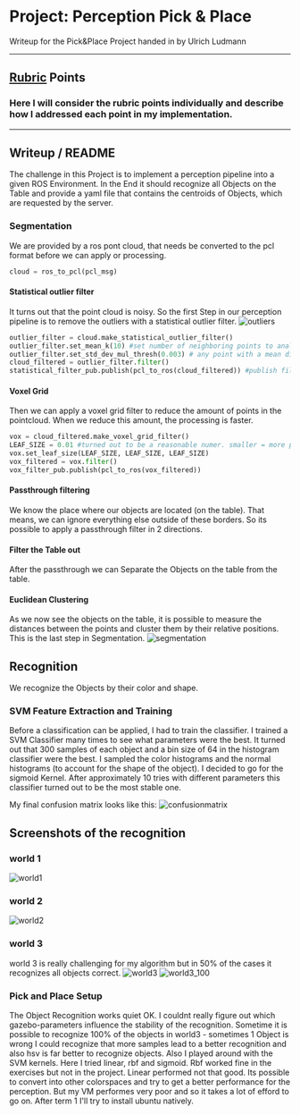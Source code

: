 # Project: Perception Pick & Place
Writeup for the Pick&Place Project handed in by Ulrich Ludmann



---


## [Rubric](https://review.udacity.com/#!/rubrics/1067/view) Points
### Here I will consider the rubric points individually and describe how I addressed each point in my implementation.  

---
## Writeup / README

The challenge in this Project is to implement a perception pipeline into a given ROS Environment. In the End it should recognize all Objects on the Table and provide a yaml file that contains the centroids of Objects, which are requested by the server.


### Segmentation
We are provided by a ros pont cloud, that needs be converted to the pcl format before we can apply or processing.
```python
cloud = ros_to_pcl(pcl_msg)
```

#### Statistical outlier filter
It turns out that the point cloud is noisy. So the first Step in our perception pipeline is to remove the outliers with a statistical outlier filter.
![outliers](/assets/outliers.png)
```python
outlier_filter = cloud.make_statistical_outlier_filter()
outlier_filter.set_mean_k(10) #set number of neighboring points to analyze
outlier_filter.set_std_dev_mul_thresh(0.003) # any point with a mean distance larger rhan global(mean distance+x * std dev) will be considered as a outlier
cloud_filtered = outlier_filter.filter()
statistical_filter_pub.publish(pcl_to_ros(cloud_filtered)) #publish filtered pointcloud
```

#### Voxel Grid

Then we can apply a voxel grid filter to reduce the amount of points in the pointcloud. When we reduce this amount, the processing is faster.

```python
vox = cloud_filtered.make_voxel_grid_filter()
LEAF_SIZE = 0.01 #turned out to be a reasonable numer. smaller = more points in the cluster = more cpu power needed
vox.set_leaf_size(LEAF_SIZE, LEAF_SIZE, LEAF_SIZE)
vox_filtered = vox.filter()
vox_filter_pub.publish(pcl_to_ros(vox_filtered))
```

#### Passthrough filtering

We know the place where our objects are located (on the table). That means, we can ignore everything else outside of these borders. So its possible to apply a passthrough filter in 2 directions.


#### Filter the Table out

After the passthrough we can Separate the Objects on the table from the table.

#### Euclidean Clustering

As we now see the objects on the table, it is possible to measure the distances between the points and cluster them by their relative positions. This is the last step in Segmentation.
![segmentation](/assets/segmentation.png)

## Recognition
We recognize the Objects by their color and shape.

### SVM Feature Extraction and Training
Before a classification can be applied, I had to train the classifier. I trained a SVM Classifier many times to see what parameters were the best. It turned out that 300 samples of each object and a bin size of 64 in the histogram classifier were the best. I sampled the color histograms and the normal histograms (to account for the shape of the object).
I decided to go for the sigmoid Kernel. After approximately 10 tries with different parameters this classifier turned out to be the most stable one.

My final confusion matrix looks like this:
![confusionmatrix](/assets/confusion_matrix.png)

## Screenshots of the recognition
### world 1
![world1](/assets/world1.png)
### world 2
![world2](assets/world2.png)
### world 3
world 3 is really challenging for my algorithm but in 50% of the cases it recognizes all objects correct. 
![world3](/assets/world3_final.png)
![world3_100](/assets/world3_100.png)


### Pick and Place Setup
The Object Recognition works quiet OK. I couldnt really figure out which gazebo-parameters influence the stability of the recognition. Sometime it is possible to recognize 100% of the objects in world3 - sometimes 1 Object is wrong  I could recognize that more samples lead to a better recognition and also hsv is far better to recognize objects.
Also I played around with the SVM kernels. Here I tried linear, rbf and sigmoid.
Rbf worked fine in the exercises but not in the project. Linear performed not that good.
Its possible to convert into other colorspaces and try to get a better performance for the perception. But my VM performes very poor and so it takes a lot of efford to go on. After term 1 I'll try to install ubuntu natively.
